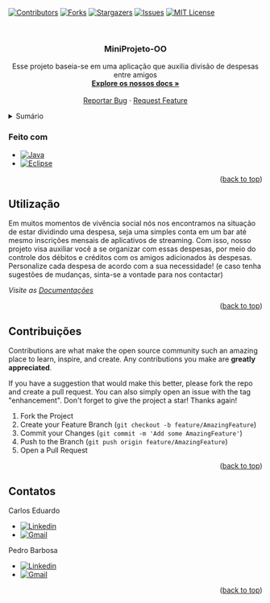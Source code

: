 <!-- Improved compatibility of back to top link: See: https://github.com/othneildrew/Best-README-Template/pull/73 -->
<a name="readme-top"></a>

<!-- PROJECT SHIELDS -->
<!--
*** I'm using markdown "reference style" links for readability.
*** Reference links are enclosed in brackets [ ] instead of parentheses ( ).
*** See the bottom of this document for the declaration of the reference variables
*** for contributors-url, forks-url, etc. This is an optional, concise syntax you may use.
*** https://www.markdownguide.org/basic-syntax/#reference-style-links
-->
[![Contributors][contributors-shield]][contributors-url]
[![Forks][forks-shield]][forks-url]
[![Stargazers][stars-shield]][stars-url]
[![Issues][issues-shield]][issues-url]
[![MIT License][license-shield]][license-url]



<!-- PROJECT LOGO -->
<br />
<div align="center">
  <a href="https://github.com/pedrobarbosaocb/MiniProjeto-OO">
    <!-- <img src="images/logo.png" alt="Logo" width="80" height="80"> -->
  </a>

<h3 align="center">MiniProjeto-OO</h3>

  <p align="center">
    Esse projeto baseia-se em uma aplicação que auxilia divisão de despesas entre amigos
    <br />
    <a href="https://github.com/pedrobarbosaocb/MiniProjeto-OO"><strong>Explore os nossos docs »</strong></a>
    <br />
    <br />
    <a href="https://github.com/pedrobarbosaocb/MiniProjeto-OO/issues">Reportar Bug</a>
    ·
    <a href="https://github.com/pedrobarbosaocb/MiniProjeto-OO/issues">Request Feature</a>
  </p>
</div>



<!-- TABLE OF CONTENTS -->
<details>
  <summary>Sumário</summary>
  <ol>
    <li>
      <a href="https://github.com/pedrobarbosaocb/MiniProjeto-OO">Sobre o projeto</a>
      <ul>
        <li><a href="#feito-com">Feito com</a></li>
      </ul>
    </li>
    <li><a href="#utilização">Utilização</a></li>
    <li><a href="#contribuições">Contribuições</a></li>
    <li><a href="#contatos">Contatos</a></li>
  </ol>
</details>



### Feito com

* [![Java][Java.com]][Java-url]
* [![Eclipse][Eclipse.com]][Eclipse-url]

<p align="right">(<a href="#readme-top">back to top</a>)</p>


<!-- USAGE EXAMPLES -->
## Utilização

Em muitos momentos de vivência social nós nos encontramos na situação de estar dividindo uma despesa, seja uma simples conta em um bar até mesmo inscrições mensais de aplicativos de streaming. Com isso, nosso projeto visa auxiliar você a se organizar com essas despesas, por meio do controle dos débitos e créditos com os amigos adicionados às despesas. Personalize cada despesa de acordo com a sua necessidade! (e caso tenha sugestões de mudanças, sinta-se a vontade para nos contactar) 

_Visite as [Documentações](https://github.com/pedrobarbosaocb/MiniProjeto-OO)_

<p align="right">(<a href="#readme-top">back to top</a>)</p>






<!-- CONTRIBUTING -->
## Contribuições

Contributions are what make the open source community such an amazing place to learn, inspire, and create. Any contributions you make are **greatly appreciated**.

If you have a suggestion that would make this better, please fork the repo and create a pull request. You can also simply open an issue with the tag "enhancement".
Don't forget to give the project a star! Thanks again!

1. Fork the Project
2. Create your Feature Branch (`git checkout -b feature/AmazingFeature`)
3. Commit your Changes (`git commit -m 'Add some AmazingFeature'`)
4. Push to the Branch (`git push origin feature/AmazingFeature`)
5. Open a Pull Request

<p align="right">(<a href="#readme-top">back to top</a>)</p>







<!-- CONTACT -->
## Contatos

Carlos Eduardo 
* [![Linkedin][linkedin-shield]](https://www.linkedin.com/in/carlos-e-souza2653/)
* [![Gmail][Gmail]](carlos.e.souza2653@gmail.com)

Pedro Barbosa
* [![Linkedin][linkedin-shield]](https://www.linkedin.com/in/pedrobarbosaocb/)
* [![Gmail][Gmail]](pedrobarbosaocb@gmail.com)

<p align="right">(<a href="#readme-top">back to top</a>)</p>




<!-- MARKDOWN LINKS & IMAGES -->
<!-- https://www.markdownguide.org/basic-syntax/#reference-style-links -->
[contributors-shield]: https://img.shields.io/github/contributors/pedrobarbosaocb/MiniProjeto-OO.svg?style=for-the-badge
[contributors-url]: https://github.com/pedrobarbosaocb/MiniProjeto-OO/graphs/contributors
[forks-shield]: https://img.shields.io/github/forks/pedrobarbosaocb/MiniProjeto-OO.svg?style=for-the-badge
[forks-url]: https://github.com/pedrobarbosaocb/MiniProjeto-OO/network/members
[stars-shield]: https://img.shields.io/github/stars/pedrobarbosaocb/MiniProjeto-OO.svg?style=for-the-badge
[stars-url]: https://github.com/pedrobarbosaocb/MiniProjeto-OO/stargazers
[issues-shield]: https://img.shields.io/github/issues/pedrobarbosaocb/MiniProjeto-OO.svg?style=for-the-badge
[issues-url]: https://github.com/pedrobarbosaocb/MiniProjeto-OO/issues
[license-shield]: https://img.shields.io/github/license/pedrobarbosaocb/MiniProjeto-OO.svg?style=for-the-badge
[license-url]: https://github.com/pedrobarbosaocb/MiniProjeto-OO/blob/master/LICENSE.txt
[linkedin-shield]: https://img.shields.io/badge/-LinkedIn-black.svg?style=for-the-badge&logo=linkedin&colorB=555
[linkedin-url]: https://linkedin.com/in/
[product-screenshot]: images/screenshot.png
[Java.com]: https://img.shields.io/badge/java-%23ED8B00.svg?style=for-the-badge&logo=java&logoColor=white
[Java-url]: https://www.java.com
[Eclipse.com]: https://img.shields.io/badge/Eclipse-FE7A16.svg?style=for-the-badge&logo=Eclipse&logoColor=white
[Eclipse-url]: https://www.eclipse.org/
[Gmail]: https://img.shields.io/badge/Gmail-D14836?style=for-the-badge&logo=gmail&logoColor=white

